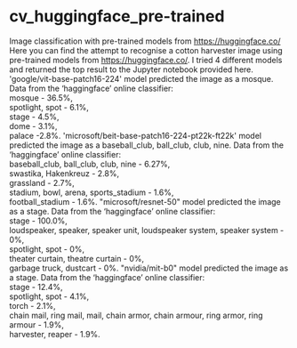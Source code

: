 # cv_huggingface_pre-trained
Image classification with pre-trained models from https://huggingface.co/
Here you can find the attempt to recognise a cotton harvester image using pre-trained models from https://huggingface.co/.
I tried 4 different models and returned the top result to the Jupyter notebook provided here.
'google/vit-base-patch16-224' model predicted the image as a mosque. Data from the ‘haggingface’ online classifier:<br /> mosque - 36.5%, <br />spotlight, spot - 6.1%,<br /> stage - 4.5%,<br /> dome - 3.1%, <br />palace -2.8%.
'microsoft/beit-base-patch16-224-pt22k-ft22k' model predicted the image as a baseball_club, ball_club, club, nine.  Data from the ‘haggingface’ online classifier: <br />baseball_club, ball_club, club, nine - 6.27%,<br /> swastika, Hakenkreuz - 2.8%, <br />grassland - 2.7%,<br /> stadium, bowl, arena, sports_stadium - 1.6%, <br />football_stadium - 1.6%.
"microsoft/resnet-50" model predicted the image as a stage. Data from the ‘haggingface’ online classifier:<br />stage - 100.0%, <br />loudspeaker, speaker, speaker unit, loudspeaker system, speaker system - 0%,<br /> spotlight, spot - 0%,<br />theater curtain, theatre curtain - 0%, <br />garbage truck, dustcart - 0%.
"nvidia/mit-b0" model predicted the image as a stage. Data from the ‘haggingface’ online classifier:<br /> stage - 12.4%, <br />spotlight, spot - 4.1%,<br /> torch - 2.1%,<br /> chain mail, ring mail, mail, chain armor, chain armour, ring armor, ring armour - 1.9%, <br />harvester, reaper - 1.9%.
